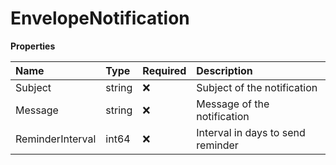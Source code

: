 # EnvelopeNotification

**Properties**

| Name             | Type   | Required | Description                       |
| :--------------- | :----- | :------- | :-------------------------------- |
| Subject          | string | ❌       | Subject of the notification       |
| Message          | string | ❌       | Message of the notification       |
| ReminderInterval | int64  | ❌       | Interval in days to send reminder |
